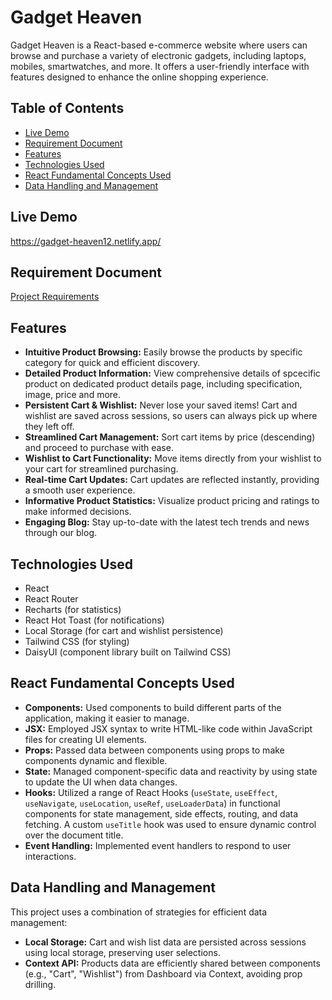 # Gadget Heaven

Gadget Heaven is a React-based e-commerce website where users can browse and purchase a variety of electronic gadgets, including laptops, mobiles, smartwatches, and more. It offers a user-friendly interface with features designed to enhance the online shopping experience.

## Table of Contents

- [Live Demo](#live-demo)
- [Requirement Document](#requirement-document)
- [Features](#features)
- [Technologies Used](#technologies-used)
- [React Fundamental Concepts Used](#react-fundamental-concepts-used)
- [Data Handling and Management](#data-handling-and-management)

## Live Demo

https://gadget-heaven12.netlify.app/

## Requirement Document

[Project Requirements](https://drive.google.com/file/d/1LNFDEYVEN_RFxYmbMRBqmRGNSfo_Vzqo/view)

## Features

- **Intuitive Product Browsing:** Easily browse the products by specific category for quick and efficient discovery.
- **Detailed Product Information:** View comprehensive details of spcecific product on dedicated product details page, including specification, image, price and more.
- **Persistent Cart & Wishlist:**  Never lose your saved items! Cart and wishlist are saved across sessions, so users can always pick up where they left off.
- **Streamlined Cart Management:** Sort cart items by price (descending) and proceed to purchase with ease.
- **Wishlist to Cart Functionality:** Move items directly from your wishlist to your cart for streamlined purchasing.
- **Real-time Cart Updates:** Cart updates are reflected instantly, providing a smooth user experience.
- **Informative Product Statistics:** Visualize product pricing and ratings to make informed decisions.
- **Engaging Blog:** Stay up-to-date with the latest tech trends and news through our blog.

## Technologies Used

- React
- React Router
- Recharts (for statistics)
- React Hot Toast (for notifications)
- Local Storage (for cart and wishlist persistence)
- Tailwind CSS (for styling)
- DaisyUI (component library built on Tailwind CSS)

## React Fundamental Concepts Used

*   **Components:** Used components to build different parts of the application, making it easier to manage.
*   **JSX:** Employed JSX syntax to write HTML-like code within JavaScript files for creating UI elements.
*   **Props:** Passed data between components using props to make components dynamic and flexible.
*   **State:** Managed component-specific data and reactivity by using state to update the UI when data changes.
*   **Hooks:** Utilized a range of React Hooks (`useState`, `useEffect`, `useNavigate`, `useLocation`, `useRef`, `useLoaderData`) in functional components for state management, side effects, routing, and data fetching.  A custom `useTitle` hook was used to ensure dynamic control over the document title.
*   **Event Handling:** Implemented event handlers to respond to user interactions.

## Data Handling and Management

This project uses a combination of strategies for efficient data management:

*   **Local Storage:** Cart and wish list data are persisted across sessions using local storage, preserving user selections.
*   **Context API:** Products data are efficiently shared between components (e.g., "Cart", "Wishlist") from Dashboard via Context, avoiding prop drilling.
